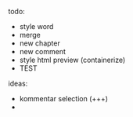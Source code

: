 todo:
- style word
- merge
- new chapter
- new comment
- style html preview (containerize)
- TEST

ideas:
- kommentar selection (+++)
- 